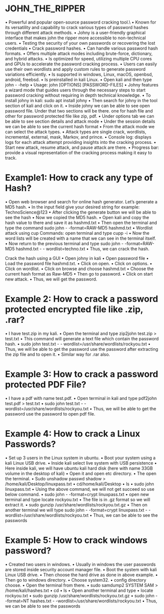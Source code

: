 # JOHN_THE_RIPPER

•	Powerful and popular open-source password cracking tool.\\
•	Known for its versatility and capability to crack various types of password hashes through different attack methods.
•	Johny is a user-friendly graphical interface that makes john the ripper more accessible to non-technical users.
•	Testing the security of your own passwords or recovering the lost credentials
•	Crack password hashes.
•	Can handle various password hash formats.
•	Offers multiple attack modes including brute-force, dictionary, and hybrid attacks.
•	Is optimized for speed, utilizing multiple CPU cores and GPUs to accelerate the password cracking process.
•	Users can easily use their own wordlists and apply custom rules to generate password variations efficiently. 
•	Is supported in windows, Linux, macOS, openbsd, android, freebsd.
•	Is preinstalled in kali Linux.
•	Open kali and then type john - -help
•	Usage: john [OPTIONS] [PASSWORD-FILES]
•	Johny features a wizard mode that guides users through the necessary steps to start password cracking without requiring in depth technical knowledge.
•	To install johny in kali: sudo apt install johny
•	Then search for johny in the tool section of kali and click on it.
•	Inside johny we can be able to see open password file. Under that two sections will be there. one for hash file and other for password protected file like zip, pdf.
•	Under options tab we can be able to see section details and attack mode
•	Under the session details we can be able to see the current hash format
•	From the attack mode we can select the attack types.
•	Attack types are single crack, wordlists, incremental, external, mask, Markov, and prince.
•	Console log: displays logs for each attack attempt providing insights into the cracking process.
•	Start new attack, resume attack, and pause attack are there.
•	Progress bar: provide a visual representation of the cracking process making it easy to track.

# Example1: How to crack any type of Hash?

•	Open web browser and search for online hash generator. Let’s generate a MD5 hash.
•	In the input field give your desired string for example: TechnoScience@123
•	After clicking the generate button we will be able to see the hash
•	Now we copied the MD5 hash.
•	Open kali and copy the hash value to there and save it as hashmd.txt
•	Then open the terminal and type the command sudo john - -format=RAW-MD5 hashmd.txt
•	Wordlist attack using cup
Commands: open terminal and type
cupp -i
•	Now the word lists will be created with a name that we can see in the terminal itself.
•	Now return to the previous terminal and type sudo john - -format=RAW-MD5 hashmd.txt - -  wordlist=techno.txt
•	Thus, we can crack the hash.

Crack the hash using a GUI
•	Open johny in kali
•	Open password file
•	Load the password file hashmd.txt.
•	Click on open.
•	Click on options.
•	Click on wordlist.
•	Click on browse and choose hashmd.txt
•	Choose the current hash format as Raw-MD5
•	Then go to password.
•	Click on start new attack.
•	Thus, we will get the password.


# Example 2: How to crack a password protected encrypted file like .zip, .rar?

•	I have test.zip in my kali. 
•	Open the terminal and type zip2john test.zip > test.txt
•	This command will generate a text file which contain the password hash.
•	sudo john test.txt - - wordlist=/usr/share/wordlists/rockyou.txt
•	Thus, we will be able to get the password use the password after extracting the zip file and to open it.
•	Similar way for .rar also.

# Example 3: How to crack a password protected PDF File?

•	I have a pdf with name test.pdf.
•	Open terminal in kali and type pdf2john test.pdf > test.txt
•	sudo john test.txt - - wordlist=/usr/share/wordlists/rockyou.txt
•	Thus, we will be able to get the password use the password to open pdf file.


# Example 4: How to crack a Linux Passwords?

•	Set up 3 users in the Linux system in ubuntu.
•	Boot your system using a kali Linux USB drive.
•	Inside kali select live system with USB persistence 
•	Here inside kali, we will have ubuntu kali hard disk (here with name 33GB volume in the desktop of kali)
•	Open it and open etc directory.
•	The open the terminal.
•	Sudo unshadow passwd shadow > /home/kali/Desktop/linuxpass.txt
•	cd/home/kali/Desktop
•	ls
•	sudo john linuxpass.txt
•	Using the above command, we will not get succeed so use below command.
•	sudo john - -format=crypt linuxpass.txt
•	open new terminal and type 
locate rockyou.txt
•	The file is in .gz format so we will extract it.
•	sudo gunzip /usr/share/wordlists/rockyou.txt.gz
•	Then on another terminal we will type
sudo john - -format=crypt linuxpass.txt - -wordlist=/usr/share/wordlists/rockyou.txt
•	Thus, we can be able to see the passwords

# Example 5: How to crack windows password?

•	Created two users in windows.
•	Usually in windows the user passwords are stored inside security account manager file.
•	Boot the system with kali Linux USB drive.
•	Then choose the hard drive as done in above example.
•	Then go to windows directory.
•	Choose system32.
•	config directory choose.
•	Open the terminal from there.
•	sudo samdump2 SYSTEM SAM > /home/kali/hashes.txt
•	cd
•	ls
•	Open another terminal and type
•	locate rockyou.txt
•	sudo gunzip /usr/share/wordlists/rockyou.txt.gz
•	sudo john - -format=NT hashes.txt - -wordlist=/usr/share/wordlists/rockyou.txt
•	Thus, we can be able to see the passwords




